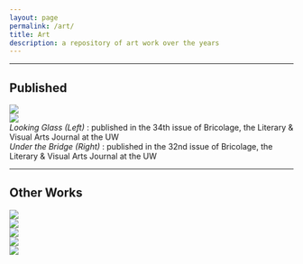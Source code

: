 ```yaml
---
layout: page
permalink: /art/
title: Art
description: a repository of art work over the years
---
```


<hr>

## Published 

<div class="row mt-3">
    <div class="col-sm mt-3 mt-md-0">
        <img class="img-fluid rounded z-depth-1" src="{{ site.baseurl }}/assets/img/looking-glass.jpg" data-zoomable>
    </div>
    <div class="col-sm mt-3 mt-md-0">
        <img class="img-fluid rounded z-depth-1" src="{{ site.baseurl }}/assets/img/bridge.jpg" data-zoomable>
    </div>
</div>
  <div class="caption">
    <i>Looking Glass (Left) </i>: published in the 34th issue of Bricolage, the Literary & Visual Arts Journal at the UW <br>
    <i>Under the Bridge (Right) </i>: published in the 32nd issue of Bricolage, the Literary & Visual Arts Journal at the UW
</div>
<hr>

## Other Works

<div class="row mt-3">
    <div class="col-sm mt-3 mt-md-0">
        <img class="img-fluid rounded z-depth-1" src="{{ site.baseurl }}/assets/img/IMG_0906.jpeg" data-zoomable>
    </div>
    <div class="col-sm mt-3 mt-md-0">
        <img class="img-fluid rounded z-depth-1" src="{{ site.baseurl }}/assets/img/woman.jpeg" data-zoomable>
    </div>
</div>

<div class="row mt-3">
    <div class="col-sm mt-3 mt-md-0">
        <img class="img-fluid rounded z-depth-1" src="{{ site.baseurl }}/assets/img/eagle.jpeg" data-zoomable>
    </div>
    <div class="col-sm mt-3 mt-md-0">
        <img class="img-fluid rounded z-depth-1" src="{{ site.baseurl }}/assets/img/lion.jpeg" data-zoomable>
    </div>
</div>

<div class="row mt-3">
    <div class="col-sm mt-3 mt-md-0">
        <img class="img-fluid rounded z-depth-1" src="{{ site.baseurl }}/assets/img/owl.JPG" data-zoomable>
    </div>
</div>
